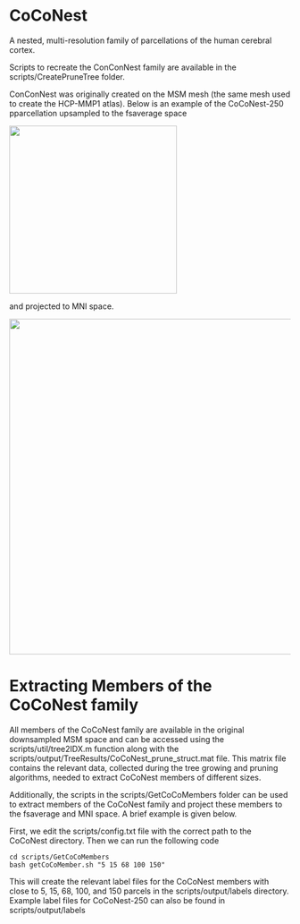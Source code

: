 # CoCoNest
A nested, multi-resolution family of parcellations of the human cerebral cortex. 

Scripts to recreate the ConConNest family are available in the scripts/CreatePruneTree folder. 

ConConNest was originally created on the MSM mesh (the same mesh used to create the HCP-MMP1 atlas). Below is an example of the CoCoNest-250 pparcellation upsampled to the fsaverage space

<img src="imgs/conconnest_250_fsavg.png" width="300">

and projected to MNI space. 

<img src="imgs/conconnest_250_mni.png" width="600">

# Extracting Members of the CoCoNest family
All members of the CoCoNest family are available in the original downsampled MSM space and can be accessed using the scripts/util/tree2IDX.m function along with the scripts/output/TreeResults/CoCoNest_prune_struct.mat file. This matrix file contains the relevant data, collected during the tree growing and pruning algorithms, needed to extract CoCoNest members of different sizes. 

Additionally, the scripts in the scripts/GetCoCoMembers folder can be used to extract members of the CoCoNest family and project these members to the fsaverage and MNI space. A brief example is given below. 

First, we edit the scripts/config.txt file with the correct path to the CoCoNest directory. Then we can run the following code 
```
cd scripts/GetCoCoMembers
bash getCoCoMember.sh "5 15 68 100 150" 
```
This will create the relevant label files for the CoCoNest members with close to 5, 15, 68, 100, and 150 parcels in the scripts/output/labels directory. Example label files for CoCoNest-250 can also be found in scripts/output/labels
